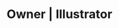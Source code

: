 ---
name: 'Fanesha Fabre'
firstname: 'Fanesha'
title: 'Owner | Illustrator'
company: 'Fanesha Fabre Art'
image: 'assets/images/speakers/fanesha-fabre.jpg'
social:
  - name: 'instagram'
    famod: ''
    url: 'https://www.instagram.com/faneshafabre/'
  - name: 'twitter'
    famod: ''
    url: 'https://www.twitter.com/faneshafabre'
  - name: link
    famod: ''
    url: 'https://www.faneshafabreart.com/'
---